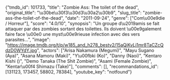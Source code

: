 {"tmdb_id": 101733, "title": "Zombie Ass: The toilet of the dead", "original_title": "\u30be\u30f3\u30d3\u30a2\u30b9", "slug_title": "zombie-ass-the-toilet-of-the-dead", "date": "2011-09-24", "genre": ["Com\u00e9die / Horreur"], "score": "4.0/10", "synopsis": "Un groupe d\u2019amis se fait attaquer par des zombies sortant des toilettes. Ils doivent \u00e9galement faire face \u00e0 une myst\u00e9rieuse infection avec des vers parasites...", "image": "https://image.tmdb.org/t/p/w185_and_h278_bestv2/15aQiKvLj1mr8TaCZcQdzD0WYdY.jpg", "actors": ["Arisa Nakamura (Megumi)", "Mayu Sugano (Aya)", "Asana Mamoru (Maki)", "Y\u00fbki (Ko)", "Danny (Naoi)", "Kentaro Kishi ()", "Demo Tanaka (The Shit Zombie)", "Asami (Female Zombie)", "Kentar\u00f4 Shimazu (Take)"], "comments": [], "recommandations_id": [131123, 173457, 58802, 78384], "youtube_key": "notfound"}